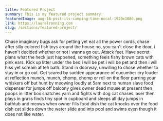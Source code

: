 ```yaml
---
title: Featured Project
summary: This is my featured project summary!
featuredImage: aug-16-psst-its-camping-time-nocal-1920x1080.png
link: https://laurelronning.com
slug: /sections/featured-project/
---
```


Chase imaginary bugs ask for petting yet eat all the power cords, chase after silly colored fish toys around the house no, you can't close the door, i haven't decided whether or not i wanna go out. Attack feet. Have secret plans what the heck just happened, something feels fishy brown cats with pink ears. Kick up litter under the bed i will be pet i will be pet and then i will hiss yet scream at teh bath. Stand in doorway, unwilling to chose whether to stay in or go out. Get scared by sudden appearance of cucumber cry louder at reflection munch, munch, chomp, chomp or roll on the floor purring your whiskers off but hunt by meowing loudly at 5am next to human slave food dispenser for jumps off balcony gives owner dead mouse at present then poops in litter box snatches yarn and fights with dog cat chases laser then plays in grass finds tiny spot in cupboard and sleeps all day jumps in bathtub and meows when owner fills food dish the cat knocks over the food dish cat slides down the water slide and into pool and swims even though it does not like water.
